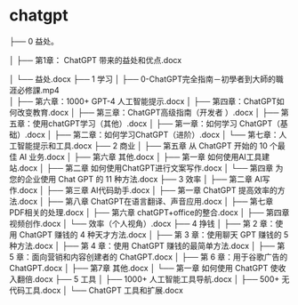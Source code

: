 # chatgpt

├── 0 益处。

│   ├── 第1章： ChatGPT 带来的益处和优点.docx  
  
│   └── 益处.docx
├── 1 学习
│   ├── 0-ChatGPT完全指南－初學者到大師的職涯必修課.mp4  
│   ├── 第六章：1000+ GPT-4 人工智能提示.docx
│   ├── 第四章：ChatGPT如何改变教育.docx
│   ├── 第三章：ChatGPT高级指南（开发者 ）.docx
│   ├── 第五章：使用chatGPT学习（其他）.docx
│   ├── 第一章：如何学习 ChatGPT（基础）.docx
│   ├── 第二章：如何学习ChatGPT（进阶）.docx
│   └── 第七章：人工智能提示和工具.docx
├── 2 商业
│   ├── 第五章 从 ChatGPT 开始的 10 个最佳 AI 业务.docx
│   ├── 第六章 其他.docx
│   ├── 第一章 如何使用AI工具建站.docx
│   ├── 第二章 如何使用ChatGPT进行文案写作.docx
│   └── 第四章 为您的企业使用 Chat GPT 的 11 种方法.docx
├── 3 效率
│   ├── 第二章 AI写作.docx
│   ├── 第三章 AI代码助手.docx
│   ├── 第一章 ChatGPT 提高效率的方法.docx
│   ├── 第八章 ChatGPT在语言翻译、声音应用.docx
│   ├── 第七章 PDF相关的处理.docx
│   ├── 第六章 chatGPT+office的整合.docx
│   ├── 第四章 视频创作.docx
│   └── 效率（个人视角）.docx
├── 4 挣钱
│   ├── 第 2 章：使用 ChatGPT 赚钱的 4 种天才方法.docx
│   ├── 第 3 章：使用聊天 GPT 赚钱的 5 种方法.docx
│   ├── 第 4 章：使用 ChatGPT 赚钱的最简单方法.docx
│   ├── 第 5 章：面向营销和内容创建者的 ChatGPT.docx
│   ├── 第 6 章：用于谷歌广告的 ChatGPT.docx
│   ├── 第7章 其他.docx
│   └── 第一章 如何使用 ChatGPT 使收入翻倍.docx
├── 5 工具
│   ├── 1000+ 人工智能工具导航.docx
│   ├── 500+ 无代码工具.docx
│   └── ChatGPT 工具和扩展.docx

